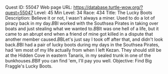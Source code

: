 Quest ID: 55047
Web page URL: https://database.turtle-wow.org/?quest=55047
Level: 45
Min Level: 34
Race: 434
Title: The Lucky Boots
Description: Believe it or not, I wasn't always a miner. Used to do a lot of piracy back in my day.$B$BI worked with the Southsea Pirates in taking over boats and just stealing what we wanted to.$B$BIt was one hell of a life, but it came to an abrupt end when a friend of mine got killed in a dispute that another member caused.$B$BLet's just say I took off after that, and didn't look back.$B$BI had a pair of lucky boots during my days in the Southsea Pirates, had 'em most of my life actually from when I left Kezan. They should still be at the Hidden Cove in eastern Tanaris, in my sealed trunk in one of the bunkhouses.$B$BIf you can find 'em, I'll pay you well.
Objective: Find Big Fraggle's Lucky Boots.
